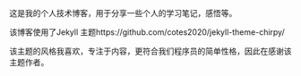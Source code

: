 这是我的个人技术博客，用于分享一些个人的学习笔记，感悟等。

该博客使用了Jekyll 主题https://github.com/cotes2020/jekyll-theme-chirpy/

该主题的风格我喜欢，专注于内容，更符合我们程序员的简单性格，因此在感谢该主题作者。



